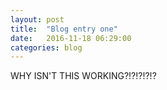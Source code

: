 ```yaml
---
layout: post
title:  "Blog entry one"
date:   2016-11-18 06:29:00
categories: blog
---
```


WHY ISN'T THIS WORKING?!?!?!?!?